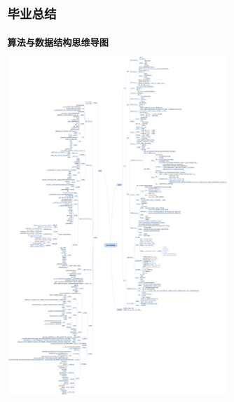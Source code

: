 # 毕业总结  
## 算法与数据结构思维导图  
![算法与数据结构思维导图](https://github.com/arthurt53/Graph_hub/blob/master/%E7%AE%97%E6%B3%95%E4%B8%8E%E6%95%B0%E6%8D%AE%E7%BB%93%E6%9E%84.png)
